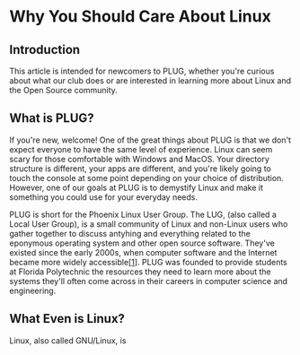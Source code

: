 # Why You Should Care About Linux

## Introduction
This article is intended for newcomers to PLUG, whether you're curious about what our club does or are interested in learning more about Linux and the Open Source community. 

## What is PLUG?
If you're new, welcome! One of the great things about PLUG is that we don't expect everyone to have the same level of experience. Linux can seem scary for those comfortable with Windows and MacOS. Your directory structure is different, your apps are different, and you're likely going to touch the console at some point depending on your choice of distribution. However, one of our goals at PLUG is to demystify Linux and make it something you could use for your everyday needs. 

PLUG is short for the Phoenix Linux User Group. The LUG, (also called a Local User Group), is a small community of Linux and non-Linux users who gather together to discuss antyhing and everything related to the eponymous operating system and other open source software. They've existed since the early 2000s, when computer software and the Internet became more widely accessible[[1](https://how2os.com/linux/history-of-linux/linux-community-and-culture/)]. PLUG was founded to provide students at Florida Polytechnic the resources they need to learn more about the systems they'll often come across in their careers in computer science and engineering. 

## What Even is Linux?
Linux, also called GNU/Linux, is 